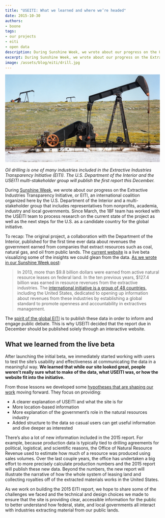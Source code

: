 ```yaml
---
title: "USEITI: What we learned and where we’re headed"
date: 2015-10-30
authors:
- boone
tags:
- our projects
- eiti
- open data
description: During Sunshine Week, we wrote about our progress on the U.S. Extractive Industries Transparency Initiative (USEITI). Since then, the 18F team has worked with the USEITI team to process research on the current state of the project as well as the next steps for the U.S. as a candidate country for the global initiative.
excerpt: During Sunshine Week, we wrote about our progress on the Extractive Industries Transparency Initiative, or EITI, an international coalition organized here by the U.S. Department of the Interior and a multi-stakeholder group that includes representatives from nonprofits, academia, industry and local governments. Since March, the 18F team has worked with the USEITI team to process research on the current state of the project as well as the next steps for the U.S. as a candidate country for the global initiative.
image: /assets/blog/eiti/drill.jpg
---
```

![An oil rig on public land. Courtesy of the Department of Energy](/assets/blog/eiti/drill.jpg)

_Oil drilling is one of many industries included in the Extractive Industries Transparency Initiative (EITI). The U.S. Department of the Interior and the USEITI multi-stakeholder group will publish the first report this December._

During [Sunshine Week](http://www.sunshineweek.org/), we wrote about
our progress on the Extractive Industries Transparency Initiative, or
EITI, an international coalition organized here by the U.S. Department
of the Interior and a multi-stakeholder group that includes
representatives from nonprofits, academia, industry and local
governments. Since March, the 18F team has worked with the USEITI team
to process research on the current state of the project as well as the
next steps for the U.S. as a candidate country for the global
initiative.

To recap: The original project, a collaboration with the Department of
the Interior, published for the first time ever data about revenues the
government earned from companies that extract resources such as coal,
natural gas, and oil from public lands. The [current
website](https://useiti.doi.gov/) is a live beta visualizing some of
the insights we could glean from the data. [As we wrote in our Sunshine
Week
post](https://18f.gsa.gov/2015/03/18/sunshine-week-extractive-industries-transparency-initiative-event/):

> In 2013, more than $9.8 billion dollars were earned from active
> natural resource leases on federal land. In the ten previous years,
> $127.4 billion was earned in resource revenues from the extractive
> industries. The [international initiative is a
> group of 48 countries,](https://eiti.org) including the United
> States, dedicated to opening up information about revenues from these
> industries by establishing a global standard to promote openness and
> accountability in extractives management.

The [spirit of the global EITI](https://eiti.org/eiti/principles) is
to publish these data in order to inform and engage public debate. This
is why USEITI decided that the report due in December should be
published solely through an interactive website.

What we learned from the live beta
----------------------------------

After launching the initial beta, we immediately started working with
users to test the site’s usability and effectiveness at communicating
the data in a meaningful way. **We learned that while our site looked
great, people weren’t really sure what to make of the data, what USEITI
was, or how the website fit into the initiative.**

From those lessons we developed some [hypotheses that are shaping our
work](https://github.com/18F/doi-extractives-data/wiki/Hypotheses#functional-hypotheses)
moving forward. They focus on providing:

-   A clearer explanation of USEITI and what the site is for
-   More location-based information
-   More explanation of the government’s role in the natural resources industry
-   Added structure to the data so casual users can get useful information and dive deeper as interested

There’s also a lot of new information included in the 2015 report. For
example, because production data is typically tied to drilling
agreements for political, logistical, and scientific reasons, the Office
of Natural Resource Revenue used to estimate how much of a resource was
produced using sales volumes. Over the last couple years, the office has
undertaken a big effort to more precisely calculate production numbers
and the 2015 report will publish these new data. Beyond the numbers, the
new report will illustrate the narrative of how the whole system of
leasing land and collecting royalties off of the extracted materials
works in the United States.

As we work on building the 2015 EITI report, we hope to share some of
the challenges we faced and the technical and design choices we made to
ensure that the site is providing clear, accessible information for the
public to better understand how federal, state, and local governments
all interact with industries extracting material from our public lands.
